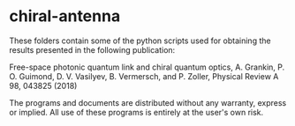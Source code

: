 # chiral-antenna
These folders contain some of the python scripts used for obtaining the results presented in the following publication:

Free-space photonic quantum link and chiral quantum optics, A. Grankin, P. O. Guimond, D. V. Vasilyev, B. Vermersch, and P. Zoller, Physical Review A 98, 043825 (2018)

The programs and documents are distributed without any warranty, express or implied. All use of these programs is entirely at the user's own risk.
